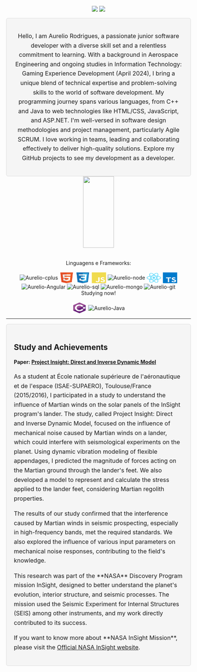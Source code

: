 <div align="center">

<!-- <img src="https://i.postimg.cc/1zDCh0qD/main-Picture.png" alt="Descrição da imagem" style="border: 3px solid black;"> -->

<a href = "mailto:aureliorodrigues20@hotmail.com"><img src="https://img.shields.io/badge/-Outlook-%23333?style=for-the-badge&logo=microsoft-outlook&logoColor=white" target="_blank"></a>
<a href="https://github.com/Aurelio088/Aurelio088" target="_blank"><img src="https://img.shields.io/badge/-LinkedIn-%230077B5?style=for-the-badge&logo=linkedin&logoColor=white" target="_blank"></a>

<div style="background-color: #f5f5f5; padding: 20px; border: 1px solid #ddd; border-radius: 5px;">
  <p style="font-size: 16px; line-height: 1.6;">
    Hello, I am Aurelio Rodrigues, a passionate junior software developer with a diverse skill set and a relentless commitment to learning. With a background in Aerospace Engineering and ongoing studies in Information Technology: Gaming Experience Development (April 2024), I bring a unique blend of technical expertise and problem-solving skills to the world of software development. My programming journey spans various languages, from C++ and Java to web technologies like HTML/CSS, JavaScript, and ASP.NET. I'm well-versed in software design methodologies and project management, particularly Agile SCRUM. I love working in teams, leading and collaborating effectively to deliver high-quality solutions. Explore my GitHub projects to see my development as a developer.
  </p>
</div>

</div>

<div align="center">  
  <img width="41%" height="195px" src="https://github-readme-stats.vercel.app/api/top-langs/?username=Aurelio088&layout=compact&hide_border=false&title_color=000&text_color=000&bg_color=888888" />
</div>

##

<div style="display: inline_block" align="center">Linguagens e Frameworks:
<br><br>
  
  <img align="center" alt="Aurelio-cplus" height="30" width="40" src="https://cdn.jsdelivr.net/gh/devicons/devicon/icons/cplusplus/cplusplus-original.svg">
  <img align="center" alt="Aurelio-HTML" height="30" width="40" src="https://raw.githubusercontent.com/devicons/devicon/master/icons/html5/html5-original.svg">
  <img align="center" alt="Aurelio-CSS" height="30" width="40" src="https://raw.githubusercontent.com/devicons/devicon/master/icons/css3/css3-original.svg">
  <img align="center" alt="Aurelio-Js" height="30" width="40" src="https://raw.githubusercontent.com/devicons/devicon/master/icons/javascript/javascript-plain.svg">
  <img align="center" alt="Aurelio-node" height="30" width="40" src="https://cdn.jsdelivr.net/gh/devicons/devicon/icons/nodejs/nodejs-original.svg">
  <img align="center" alt="Aurelio-React" height="30" width="40" src="https://raw.githubusercontent.com/devicons/devicon/master/icons/react/react-original.svg">
  <img align="center" alt="Aurelio-Ts" height="30" width="40" src="https://raw.githubusercontent.com/devicons/devicon/master/icons/typescript/typescript-plain.svg">
  <img align="center" alt="Aurelio-Angular" height="30" width="40" src="https://cdn.jsdelivr.net/gh/devicons/devicon/icons/angularjs/angularjs-original.svg">
  <img align="center" alt="Aurelio-sql" height="40" width="40" src="https://cdn.jsdelivr.net/gh/devicons/devicon/icons/microsoftsqlserver/microsoftsqlserver-plain-wordmark.svg">
  <img align="center" alt="Aurelio-mongo" height="40" width="40" src="https://cdn.jsdelivr.net/gh/devicons/devicon/icons/mongodb/mongodb-original-wordmark.svg">
  <img align="center" alt="Aurelio-git" height="40" width="40" src="https://cdn.jsdelivr.net/gh/devicons/devicon/icons/git/git-original.svg">
</div>

<div style="display: inline_block" align="center">Studying now!
<br><br> 
  <img align="center" alt="Aurelio-Csharp" height="30" width="40" src="https://raw.githubusercontent.com/devicons/devicon/master/icons/csharp/csharp-original.svg">
  <img align="center" alt="Aurelio-Java" height="30" width="40" src="https://cdn.jsdelivr.net/gh/devicons/devicon/icons/java/java-original.svg">
</div>

---

<div style="background-color: #f5f5f5; padding: 20px; border: 1px solid #ddd; border-radius: 5px;">
  <h2>Study and Achievements</h2>
  <h4>
    Paper: <a href="https://github.com/Aurelio088/Study-InSight-NASA/blob/main/Paper%20and%20Presentation/Paper_InSight.pdf" target="_blank">Project Insight: Direct and Inverse Dynamic Model</a>

  </h4>
  <p style="font-size: 16px; line-height: 1.6;">
    As a student at École nationale supérieure de l'aéronautique et de l'espace (ISAE-SUPAERO), Toulouse/France (2015/2016), I participated in a study to understand the influence of Martian winds on the solar panels of the InSight program's lander. The study, called Project Insight: Direct and Inverse Dynamic Model, focused on the influence of mechanical noise caused by Martian winds on a lander, which could interfere with seismological experiments on the planet. Using dynamic vibration modeling of flexible appendages, I predicted the magnitude of forces acting on the Martian ground through the lander's feet. We also developed a model to represent and calculate the stress applied to the lander feet, considering Martian regolith properties.
  </p>
  <p style="font-size: 16px; line-height: 1.6;">
    The results of our study confirmed that the interference caused by Martian winds in seismic prospecting, especially in high-frequency bands, met the required standards. We also explored the influence of various input parameters on mechanical noise responses, contributing to the field's knowledge.
  </p>
  <p style="font-size: 16px; line-height: 1.6;">
    This research was part of the **NASA** Discovery Program mission InSight, designed to better understand the planet's evolution, interior structure, and seismic processes. The mission used the Seismic Experiment for Internal Structures (SEIS) among other instruments, and my work directly contributed to its success.
  </p>
  <p style="font-size: 16px; line-height: 1.6;">
    If you want to know more about **NASA InSight Mission**, please visit the <a href="https://mars.nasa.gov/insight/" target="_blank">Official NASA InSight website</a>.
  </p>
</div>

##
